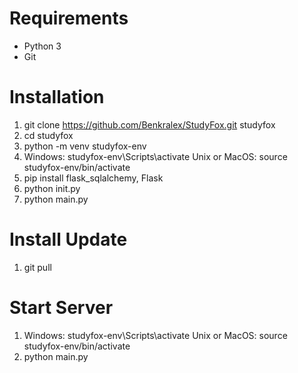 # Requirements
- Python 3
- Git

# Installation
1. git clone https://github.com/Benkralex/StudyFox.git studyfox
2. cd studyfox
3. python -m venv studyfox-env
4. Windows: studyfox-env\Scripts\activate
   Unix or MacOS: source studyfox-env/bin/activate
5. pip install flask_sqlalchemy, Flask
6. python init.py
7. python main.py

# Install Update
1. git pull

# Start Server
1. Windows: studyfox-env\Scripts\activate
   Unix or MacOS: source studyfox-env/bin/activate
2. python main.py
